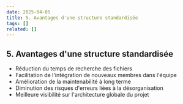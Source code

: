 ```yaml
---
date: 2025-04-05
title: 5. Avantages d'une structure standardisée
tags: []
related: []
---
```


## 5. Avantages d'une structure standardisée
- Réduction du temps de recherche des fichiers
- Facilitation de l'intégration de nouveaux membres dans l'équipe
- Amélioration de la maintenabilité à long terme
- Diminution des risques d'erreurs liées à la désorganisation
- Meilleure visibilité sur l'architecture globale du projet

#
